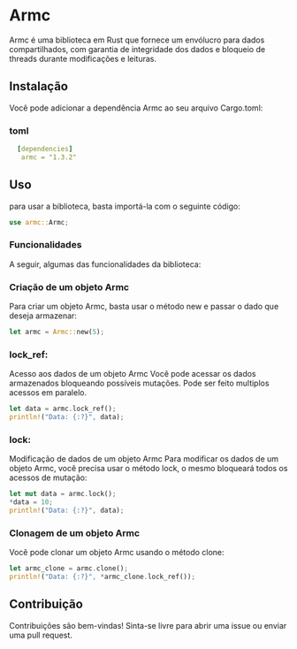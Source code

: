 # Armc
Armc é uma biblioteca em Rust que fornece um envólucro para dados compartilhados, com garantia de integridade dos dados e bloqueio de threads durante modificações e leituras.

## Instalação
Você pode adicionar a dependência Armc ao seu arquivo Cargo.toml:

### toml
 ```yaml
   [dependencies]
    armc = "1.3.2"
```
## Uso
para usar a biblioteca, basta importá-la com o seguinte código:
```rust
use armc::Armc;
```
### Funcionalidades
A seguir, algumas das funcionalidades da biblioteca:

### Criação de um objeto Armc
Para criar um objeto Armc, basta usar o método new e passar o dado que deseja armazenar:
```rust
let armc = Armc::new(5);
```

### lock_ref:
Acesso aos dados de um objeto Armc
Você pode acessar os dados armazenados bloqueando possíveis mutações. Pode ser feito multiplos acessos em paralelo.
```rust
let data = armc.lock_ref();
println!("Data: {:?}", data);
```
### lock:
Modificação de dados de um objeto Armc
Para modificar os dados de um objeto Armc, você precisa usar o método lock, o mesmo bloqueará todos os acessos de mutação:
```rust
let mut data = armc.lock();
*data = 10;
println!("Data: {:?}", data);
```
### Clonagem de um objeto Armc
Você pode clonar um objeto Armc usando o método clone:
```rust
let armc_clone = armc.clone();
println!("Data: {:?}", *armc_clone.lock_ref());
```
    
## Contribuição
Contribuições são bem-vindas! Sinta-se livre para abrir uma issue ou enviar uma pull request.
